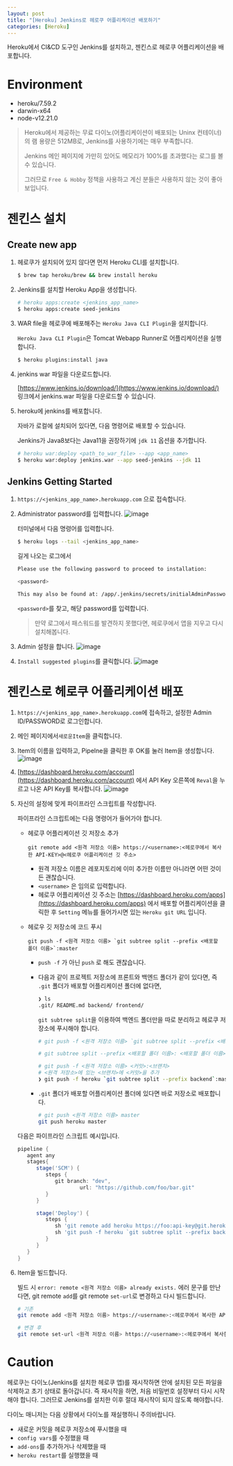 ```yaml
---
layout: post
title: "[Heroku] Jenkins로 헤로쿠 어플리케이션 배포하기"
categories: [Heroku]
---
```


Heroku에서 CI&CD 도구인 Jenkins를 설치하고, 젠킨스로 헤로쿠 어플리케이션을 배포합니다.

# Environment
- heroku/7.59.2
- darwin-x64
- node-v12.21.0

> Heroku에서 제공하는 무료 다이노(어플리케이션이 배포되는 Uninx 컨테이너)의 램 용량은 512MB로, Jenkins를 사용하기에는 매우 부족합니다. 
> 
> Jenkins 메인 페이지에 가만히 있어도 메모리가 100%를 초과했다는 로그를 볼 수 있습니다.
> 
> 그러므로 `Free & Hobby` 정책을 사용하고 계신 분들은 사용하지 않는 것이 좋아보입니다.
>

# 젠킨스 설치
## Create new app

1. 헤로쿠가 설치되어 있지 않다면 먼저 Heroku CLI를 설치합니다.
   ```bash
   $ brew tap heroku/brew && brew install heroku
   ```

2. Jenkins를 설치할 Heroku App을 생성합니다.
   
   ```bash
   # heroku apps:create <jenkins_app_name>
   $ heroku apps:create seed-jenkins
   ```

3. WAR file을 헤로쿠에 배포해주는 `Heroku Java CLI Plugin`을 설치합니다.

   `Heroku Java CLI Plugin`은 Tomcat Webapp Runner로 어플리케이션을 실행합니다.

   ```bash
   $ heroku plugins:install java
   ```

4. jenkins war 파일을 다운로드합니다.

   [https://www.jenkins.io/download/](https://www.jenkins.io/download/) 링크에서 jenkins.war 파일을 다운로드할 수 있습니다.

5. heroku에 jenkins를 배포합니다.

   자바가 로컬에 설치되어 있다면, 다음 명령어로 배포할 수 있습니다.

   Jenkins가 Java8보다는 Java11을 권장하기에 `jdk 11` 옵션을 추가합니다.

   ```bash
   # heroku war:deploy <path_to_war_file> --app <app_name>
   $ heroku war:deploy jenkins.war --app seed-jenkins --jdk 11
   ```

## Jenkins Getting Started
1. `https://<jenkins_app_name>.herokuapp.com` 으로 접속합니다.
2. Administrator password를 입력합니다.
   ![image](https://user-images.githubusercontent.com/56301069/145724991-4b2c0e3a-0660-4a75-9be5-7c556a48e7bc.png)

   터미널에서 다음 명령어를 입력합니다.

   ```bash
   $ heroku logs --tail <jenkins_app_name>
   ```

   길게 나오는 로그에서
   
   ```bash
   Please use the following password to proceed to installation:
   
   <password>
   
   This may also be found at: /app/.jenkins/secrets/initialAdminPassword
   ```
   
   `<password>`를 찾고, 해당 password를 입력합니다.
   
   > 만약 로그에서 패스워드를 발견하지 못했다면, 헤로쿠에서 앱을 지우고 다시 설치해봅니다.
   >

3. Admin 설정을 합니다.
   ![image](https://user-images.githubusercontent.com/56301069/145724996-4b16d5db-018d-4915-825b-5895bb26fc03.png)


4. `Install suggested plugins`를 클릭합니다.
   ![image](https://user-images.githubusercontent.com/56301069/145724993-db0191a8-6263-41e8-8058-74d5b8bd8532.png)

# 젠킨스로 헤로쿠 어플리케이션 배포

1. `https://<jenkins_app_name>.herokuapp.com`에 접속하고, 설정한 Admin ID/PASSWORD로 로그인합니다.
2. 메인 페이지에서`새로운Item`을 클릭합니다.
3. Item의 이름을 입력하고, Pipelne을 클릭한 후 OK를 눌러 Item을 생성합니다.
   ![image](https://user-images.githubusercontent.com/56301069/146429139-6be1232e-6c4b-4595-a96a-e6fd76ce2685.png)


4. [https://dashboard.heroku.com/account](https://dashboard.heroku.com/account) 에서 API Key 오른쪽에 `Reval`을 누르고 나온 API Key를 복사합니다.
   ![image](https://user-images.githubusercontent.com/56301069/146429167-89b6b9ae-c49c-4a79-af16-2f670431f0cd.png)


5. 자신의 설정에 맞게 파이프라인 스크립트를 작성합니다. 

   파이프라인 스크립트에는 다음 명령어가 들어가야 합니다.

   - 헤로쿠 어플리케이션 깃 저장소 추가
     ```
     git remote add <원격 저장소 이름> https://<username>:<헤로쿠에서 복사한 API-KEY>@<헤로쿠 어플리케이션 깃 주소>
     ```
   
        - 원격 저장소 이름은 레포지토리에 이미 추가한 이름만 아니라면 어떤 것이든 괜찮습니다.
        - `<username>` 은 임의로 입력합니다.
        - 헤로쿠 어플리케이션 깃 주소는 [https://dashboard.heroku.com/apps](https://dashboard.heroku.com/apps) 에서 배포할 어플리케이션을 클릭한 후 `Setting` 메뉴를 들어가시면 있는 `Heroku git URL` 입니다.

   - 헤로우 깃 저장소에 코드 푸시
      ```
      git push -f <원격 저장소 이름> `git subtree split --prefix <배포할 폴더 이름>`:master
      ```
     - `push -f` 가 아닌 `push` 로 해도 괜찮습니다.
     - 다음과 같이 프로젝트 저장소에 프론트와 백엔드 폴더가 같이 있다면, 즉 `.git` 폴더가 배포할 어플리케이션 폴더에 없다면,
        
        ```bash
        ❯ ls
        .git/ README.md backend/ frontend/
        ```
        
        `git subtree split`을 이용하여 백엔드 폴더만을 따로 분리하고 헤로쿠 저장소에 푸시해야 합니다.
        
        ```bash
        # git push -f <원격 저장소 이름> `git subtree split --prefix <배포할 폴더 이름>`:master
        
        # git subtree split --prefix <배포할 폴더 이름>: <배포할 폴더 이름>만을 가진 새로운 커밋 생성
        
        # git push -f <원격 저장소 이름> <커밋>:<브랜치>
        # <원격 저장소>에 있는 <브랜치>에 <커밋>을 추가
        ❯ git push -f heroku `git subtree split --prefix backend`:master
        ```
     
     - `.git` 폴더가 배포할 어플리케이션 폴더에 있다면 바로 저장소로 배포합니다.
       ```bash
       # git push <원격 저장소 이름> master
       git push heroku master
       ```
     
   다음은 파이프라인 스크립트 예시입니다.
   ```groovy
   pipeline {
      agent any
      stages{
         stage('SCM') {
            steps {
               git branch: "dev",
                       url: "https://github.com/foo/bar.git"
            }
         }
   
         stage('Deploy') {
            steps {
               sh 'git remote add heroku https://foo:api-key@git.heroku.com/app-name.git'
               sh 'git push -f heroku `git subtree split --prefix backend`:master'
            }
         }
      }
   }
   ```

6. Item을 빌드합니다.

    빌드 시 `error: remote <원격 저장소 이름> already exists.` 에러 문구를 만난다면, git remote `add`를 git remote `set-url`로 변경하고 다시 빌드합니다.
    
    ```bash
    # 기존
    git remote add <원격 저장소 이름> https://<username>:<헤로쿠에서 복사한 API-KEY>@<헤로쿠 어플리케이션 깃 주소>
    
    # 변경 후
    git remote set-url <원격 저장소 이름> https://<username>:<헤로쿠에서 복사한 API-KEY>@<헤로쿠 어플리케이션 깃 주소>
    ```

# Caution
헤로쿠는 다이노(Jenkins를 설치한 헤로쿠 앱)를 재시작하면 안에 설치된 모든 파일을 삭제하고 초기 상태로 돌아갑니다. 즉 재시작을 하면, 처음 비밀번호 설정부터 다시 시작해야 합니다. 그러므로 Jenkins를 설치한 이후 절대 재시작이 되지 않도록 해야합니다.

다이노 매니저는 다음 상황에서 다이노를 재실행하니 주의바랍니다.

- 새로운 커밋을 헤로쿠 저장소에 푸시했을 때
- `config vars`를 수정했을 때
- `add-ons`를 추가하거나 삭제했을 때
- `heroku restart`를 실행했을 때
